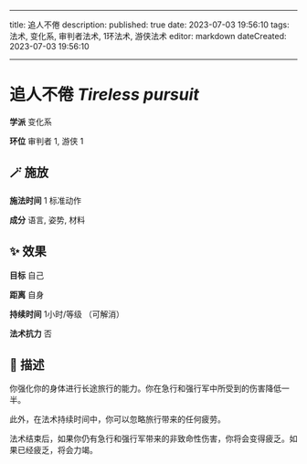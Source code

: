 
---
title: 追人不倦
description: 
published: true
date: 2023-07-03 19:56:10
tags: 法术, 变化系, 审判者法术, 1环法术, 游侠法术
editor: markdown
dateCreated: 2023-07-03 19:56:10

---

# **追人不倦** *Tireless pursuit*

**学派** 变化系 

**环位** 审判者 1, 游侠 1

## 🪄 施放

**施法时间** 1 标准动作

**成分** 语言, 姿势, 材料

## ✨ 效果 

**目标** 自己 

**距离** 自身  

**持续时间** 1小时/等级 （可解消） 

**法术抗力** 否

## 📖 描述

你强化你的身体进行长途旅行的能力。你在急行和强行军中所受到的伤害降低一半。

此外，在法术持续时间中，你可以忽略旅行带来的任何疲劳。

法术结束后，如果你仍有急行和强行军带来的非致命性伤害，你将会变得疲乏。如果已经疲乏，将会力竭。
    